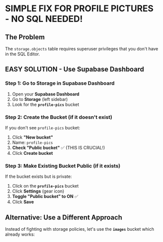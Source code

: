 # SIMPLE FIX FOR PROFILE PICTURES - NO SQL NEEDED!

## The Problem
The `storage.objects` table requires superuser privileges that you don't have in the SQL Editor.

## EASY SOLUTION - Use Supabase Dashboard

### Step 1: Go to Storage in Supabase Dashboard
1. Open your **Supabase Dashboard**
2. Go to **Storage** (left sidebar)
3. Look for the **`profile-pics`** bucket

### Step 2: Create the Bucket (if it doesn't exist)
If you don't see `profile-pics` bucket:
1. Click **"New bucket"**
2. Name: `profile-pics`
3. **Check "Public bucket"** ✅ (THIS IS CRUCIAL!)
4. Click **Create bucket**

### Step 3: Make Existing Bucket Public (if it exists)
If the bucket exists but is private:
1. Click on the **`profile-pics`** bucket
2. Click **Settings** (gear icon)
3. **Toggle "Public bucket" to ON** ✅
4. Click **Save**

## Alternative: Use a Different Approach

Instead of fighting with storage policies, let's use the **`images`** bucket which already works:


